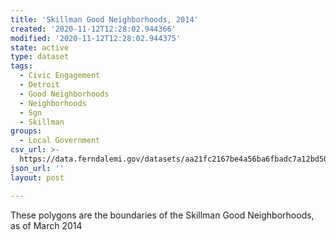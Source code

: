 ```yaml
---
title: 'Skillman Good Neighborhoods, 2014'
created: '2020-11-12T12:28:02.944366'
modified: '2020-11-12T12:28:02.944375'
state: active
type: dataset
tags:
  - Civic Engagement
  - Detroit
  - Good Neighborhoods
  - Neighborhoods
  - Sgn
  - Skillman
groups:
  - Local Government
csv_url: >-
  https://data.ferndalemi.gov/datasets/aa21fc2167be4a56ba6fbadc7a12bd50_0.csv?outSR=%7B%22latestWkid%22%3A2898%2C%22wkid%22%3A2898%7D
json_url: ''
layout: post

---
```

These polygons are the boundaries of the Skillman Good Neighborhoods, as of March 2014
